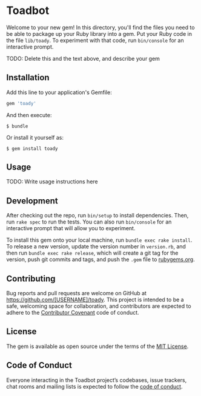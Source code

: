 # Toadbot

Welcome to your new gem! In this directory, you'll find the files you need to be able to package up your Ruby library into a gem. Put your Ruby code in the file `lib/toady`. To experiment with that code, run `bin/console` for an interactive prompt.

TODO: Delete this and the text above, and describe your gem

## Installation

Add this line to your application's Gemfile:

```ruby
gem 'toady'
```

And then execute:

    $ bundle

Or install it yourself as:

    $ gem install toady

## Usage

TODO: Write usage instructions here

## Development

After checking out the repo, run `bin/setup` to install dependencies. Then, run `rake spec` to run the tests. You can also run `bin/console` for an interactive prompt that will allow you to experiment.

To install this gem onto your local machine, run `bundle exec rake install`. To release a new version, update the version number in `version.rb`, and then run `bundle exec rake release`, which will create a git tag for the version, push git commits and tags, and push the `.gem` file to [rubygems.org](https://rubygems.org).

## Contributing

Bug reports and pull requests are welcome on GitHub at https://github.com/[USERNAME]/toady. This project is intended to be a safe, welcoming space for collaboration, and contributors are expected to adhere to the [Contributor Covenant](http://contributor-covenant.org) code of conduct.

## License

The gem is available as open source under the terms of the [MIT License](http://opensource.org/licenses/MIT).

## Code of Conduct

Everyone interacting in the Toadbot project’s codebases, issue trackers, chat rooms and mailing lists is expected to follow the [code of conduct](https://github.com/[USERNAME]/toady/blob/master/CODE_OF_CONDUCT.md).
